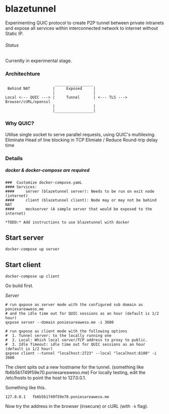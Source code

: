 # blazetunnel

Experimenting QUIC protocol to create P2P tunnel between private intranets and expose all services within interconnected network to internet without Static IP.
   
######   Status
Currently in experimental stage. 


### Architechture

```
                      _________________
 Behind NAT          |     Exposed     |
                     |                 |
Local <--- QUIC ---> |     Tunnel      | <--- TLS ---> Browser/cURL/openssl
                     |                 |
                     |_________________|
```

### Why QUIC?

Utilise single socket to serve parallel requests, using QUIC's multilexing. 
Eliminate Head of line blocking in TCP
Elimiate / Reduce Round-trip delay time

### Details

##### docker & docker-compose are required
```
###  Customize docker-compose.yamL
#### Services: 
####     server (blazetunnel server): Needs to be run on exit node (internet)
####     client (blazetunnel client): Node may or may not be behind NAT
####     mockserver (A sample server that would be exposed to the internet)
```
`*TODO:* Add instructions to use blazetunnel with docker`




##  Start server
```
docker-compose up server
```


##  Start client

```
docker-compose up client
```




Go build first.

*Server*

```
# run qxpose as server mode with the configured sub domain as poniesareaweso.me
# and the idle time out for QUIC sessions as an hour (default is 1/2 hour)
qxpose server --domain poniesareaweso.me -i 3600
```

```
# run qxpose as client mode with the following options
#  1. Tunnel server: to the locally running one
#  2. Local: Which local server/TCP address to proxy to public.
#  3. Idle Timeout: idle time out for QUIC sessions as an hour (default is 1/2 hour)
qxpose client --tunnel "localhost:2723" --local "localhost:8100" -i 3600
```

The client spits out a new hostname for the tunnel. (something like fb6b5b1749f59e70.poniesareaweso.me)
For locally testing, edit the /etc/hosts to point
the host to 127.0.0.1. 

Something like this.
```
127.0.0.1   fb6b5b1749f59e70.poniesareaweso.me
```

Now try the address in the browser (insecure) or cURL (with `-k` flag).